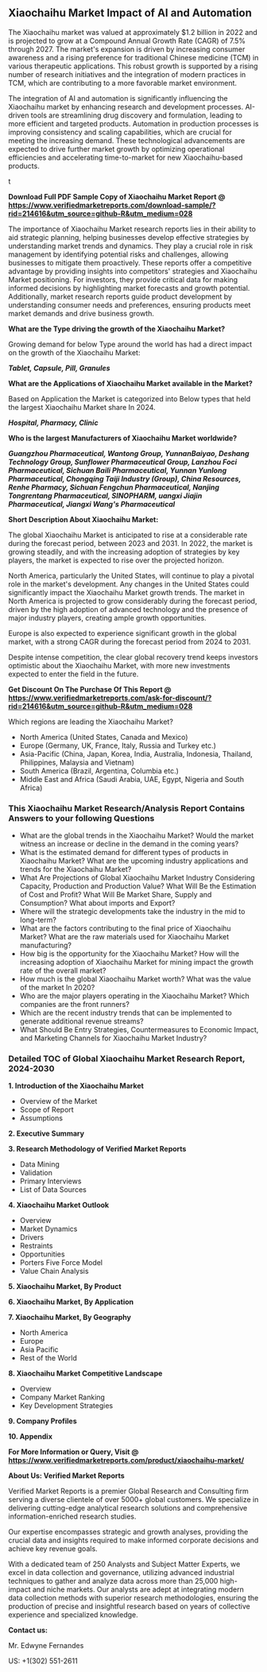 <h2>Xiaochaihu Market Impact of AI and Automation</h2><p>The Xiaochaihu market was valued at approximately $1.2 billion in 2022 and is projected to grow at a Compound Annual Growth Rate (CAGR) of 7.5% through 2027. The market's expansion is driven by increasing consumer awareness and a rising preference for traditional Chinese medicine (TCM) in various therapeutic applications. This robust growth is supported by a rising number of research initiatives and the integration of modern practices in TCM, which are contributing to a more favorable market environment.</p><p>The integration of AI and automation is significantly influencing the Xiaochaihu market by enhancing research and development processes. AI-driven tools are streamlining drug discovery and formulation, leading to more efficient and targeted products. Automation in production processes is improving consistency and scaling capabilities, which are crucial for meeting the increasing demand. These technological advancements are expected to drive further market growth by optimizing operational efficiencies and accelerating time-to-market for new Xiaochaihu-based products.</p>t</p><p id="" class=""><strong>Download Full PDF Sample Copy of Xiaochaihu Market Report @ <a href="https://www.verifiedmarketreports.com/download-sample/?rid=214616&utm_source=github-R&utm_medium=028" target="_blank">https://www.verifiedmarketreports.com/download-sample/?rid=214616&utm_source=github-R&utm_medium=028</a></strong></p><p>The importance of&nbsp;Xiaochaihu Market research reports lies in their ability to aid strategic planning, helping businesses develop effective strategies by understanding market trends and dynamics. They play a crucial role in risk management by identifying potential risks and challenges, allowing businesses to mitigate them proactively. These reports offer a competitive advantage by providing insights into competitors' strategies and Xiaochaihu Market positioning. For investors, they provide critical data for making informed decisions by highlighting market forecasts and growth potential. Additionally, market research reports guide product development by understanding consumer needs and preferences, ensuring products meet market demands and drive business growth.</p><p><strong>What are the&nbsp;Type driving the growth of the Xiaochaihu Market?</strong></p><p id="" class="">Growing demand for below Type around the world has had a direct impact on the growth of the Xiaochaihu Market:</p><em><strong>Tablet, Capsule, Pill, Granules</strong></em></p><strong>What are the&nbsp;Applications&nbsp;of Xiaochaihu Market available in the Market?</strong></p><p id="" class="">Based on Application the Market is categorized into Below types that held the largest Xiaochaihu Market share In 2024.</p><em><strong>Hospital, Pharmacy, Clinic</strong></em></p><strong>Who is the largest Manufacturers of Xiaochaihu Market worldwide?</strong></p><p><em><strong>Guangzhou Pharmaceutical, Wantong Group, YunnanBaiyao, Deshang Technology Group, Sunflower Pharmaceutical Group, Lanzhou Foci Pharmaceutical, Sichuan Baili Pharmaceutical, Yunnan Yunlong Pharmaceutical, Chongqing Taiji Industry (Group), China Resources, Renhe Pharmacy, Sichuan Fengchun Pharmaceutical, Nanjing Tongrentang Pharmaceutical, SINOPHARM, uangxi Jiajin Pharmaceutical, Jiangxi Wang's Pharmaceutical</strong></em></p><p id="" class=""><strong>Short Description About Xiaochaihu Market:</strong></p><p>The global Xiaochaihu Market is anticipated to rise at a considerable rate during the forecast period, between 2023 and 2031. In 2022, the market is growing steadily, and with the increasing adoption of strategies by key players, the market is expected to rise over the projected horizon.</p><p>North America, particularly the United States, will continue to play a pivotal role in the market's development. Any changes in the United States could significantly impact the Xiaochaihu Market growth trends. The market in North America is projected to grow considerably during the forecast period, driven by the high adoption of advanced technology and the presence of major industry players, creating ample growth opportunities.</p><p>Europe is also expected to experience significant growth in the global market, with a strong CAGR during the forecast period from 2024 to 2031.</p><p>Despite intense competition, the clear global recovery trend keeps investors optimistic about the Xiaochaihu Market, with more new investments expected to enter the field in the future.</p><p id="" class=""><strong>Get Discount On The Purchase Of This Report @ <a href="https://www.verifiedmarketreports.com/ask-for-discount/?rid=214616&utm_source=github-R&utm_medium=028" target="_blank">https://www.verifiedmarketreports.com/ask-for-discount/?rid=214616&utm_source=github-R&utm_medium=028</a></strong></p>Which regions are leading the Xiaochaihu Market?</p><ul><li>North America (United States, Canada and Mexico)</li><li>Europe (Germany, UK, France, Italy, Russia and Turkey etc.)</li><li>Asia-Pacific (China, Japan, Korea, India, Australia, Indonesia, Thailand, Philippines, Malaysia and Vietnam)</li><li>South America (Brazil, Argentina, Columbia etc.)</li><li>Middle East and Africa (Saudi Arabia, UAE, Egypt, Nigeria and South Africa)</li></ul><h3 id="" class="">This Xiaochaihu Market Research/Analysis Report Contains Answers to your following Questions</h3><ul><li>What are the global trends in the Xiaochaihu Market? Would the market witness an increase or decline in the demand in the coming years?</li><li>What is the estimated demand for different types of products in Xiaochaihu Market? What are the upcoming industry applications and trends for the Xiaochaihu Market?</li><li>What Are Projections of Global Xiaochaihu Market Industry Considering Capacity, Production and Production Value? What Will Be the Estimation of Cost and Profit? What Will Be Market Share, Supply and Consumption? What about imports and Export?</li><li>Where will the strategic developments take the industry in the mid to long-term?</li><li>What are the factors contributing to the final price of Xiaochaihu Market? What are the raw materials used for Xiaochaihu Market manufacturing?</li><li>How big is the opportunity for the Xiaochaihu Market? How will the increasing adoption of Xiaochaihu Market for mining impact the growth rate of the overall market?</li><li>How much is the global Xiaochaihu Market worth? What was the value of the market In 2020?</li><li>Who are the major players operating in the Xiaochaihu Market? Which companies are the front runners?</li><li>Which are the recent industry trends that can be implemented to generate additional revenue streams?</li><li>What Should Be Entry Strategies, Countermeasures to Economic Impact, and Marketing Channels for Xiaochaihu Market Industry?</li></ul><h3 id="" class="">Detailed TOC of Global Xiaochaihu Market Research Report, 2024-2030</h3><p id="" class=""><strong>1. Introduction of the Xiaochaihu Market</strong></p><ul><li>Overview of the Market</li><li>Scope of Report</li><li>Assumptions</li></ul><p id="" class=""><strong>2. Executive Summary</strong></p><p id="" class=""><strong>3. Research Methodology of Verified Market Reports</strong></p><ul><li>Data Mining</li><li>Validation</li><li>Primary Interviews</li><li>List of Data Sources</li></ul><p id="" class=""><strong>4. Xiaochaihu Market Outlook</strong></p><ul><li>Overview</li><li>Market Dynamics</li><li>Drivers</li><li>Restraints</li><li>Opportunities</li><li>Porters Five Force Model</li><li>Value Chain Analysis</li></ul><p id="" class=""><strong>5. Xiaochaihu Market, By Product</strong></p><p id="" class=""><strong>6. Xiaochaihu Market, By Application</strong></p><p id="" class=""><strong>7. Xiaochaihu Market, By Geography</strong></p><ul><li>North America</li><li>Europe</li><li>Asia Pacific</li><li>Rest of the World</li></ul><p id="" class=""><strong>8. Xiaochaihu Market Competitive Landscape</strong></p><ul><li>Overview</li><li>Company Market Ranking</li><li>Key Development Strategies</li></ul><p id="" class=""><strong>9. Company Profiles</strong></p><p id="" class=""><strong>10. Appendix</strong></p><p id="" class=""><strong>For More Information or Query, Visit @ <a href="https://www.verifiedmarketreports.com/product/xiaochaihu-market/" target="_blank">https://www.verifiedmarketreports.com/product/xiaochaihu-market/</a></strong></p><p id="" class=""><strong>About Us: Verified Market Reports</strong></p><p id="" class="">Verified Market Reports is a premier Global Research and Consulting firm serving a diverse clientele of over 5000+ global customers. We specialize in delivering cutting-edge analytical research solutions and comprehensive information-enriched research studies.</p><p id="" class="">Our expertise encompasses strategic and growth analyses, providing the crucial data and insights required to make informed corporate decisions and achieve key revenue goals.</p><p id="" class="">With a dedicated team of 250 Analysts and Subject Matter Experts, we excel in data collection and governance, utilizing advanced industrial techniques to gather and analyze data across more than 25,000 high-impact and niche markets. Our analysts are adept at integrating modern data collection methods with superior research methodologies, ensuring the production of precise and insightful research based on years of collective experience and specialized knowledge.</p><p id="" class=""><strong>Contact us:</strong></p><p id="" class="">Mr. Edwyne Fernandes</p><p id="" class="">US: +1(302) 551-2611</p>
